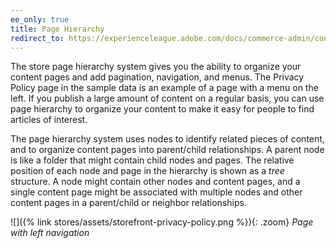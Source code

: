 ```yaml
---
ee_only: true
title: Page Hierarchy
redirect_to: https://experienceleague.adobe.com/docs/commerce-admin/content-design/elements/pages/page-hierarchy.html
---
```


The store page hierarchy system gives you the ability to organize your content pages and add pagination, navigation, and menus. The Privacy Policy page in the sample data is an example of a page with a menu on the left. If you publish a large amount of content on a regular basis, you can use page hierarchy to organize your content to make it easy for people to find articles of interest.

The page hierarchy system uses nodes to identify related pieces of content, and to organize content pages into parent/child relationships. A parent node is like a folder that might contain child nodes and pages. The relative position of each node and page in the hierarchy is shown as a _tree_ structure. A node might contain other nodes and content pages, and a single content page might be associated with multiple nodes and other content pages in a parent/child or neighbor relationships.

![]({% link stores/assets/storefront-privacy-policy.png %}){: .zoom}
_Page with left navigation_
